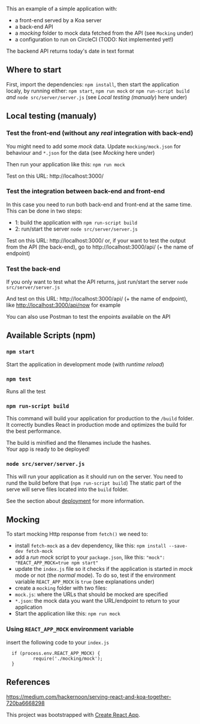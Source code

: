 This an example of a simple application with: 
 - a front-end served by a Koa server
 - a back-end API
 - a _mocking_ folder to mock data fetched from the API (see `Mocking` under)
 - a configuration to run on CircleCI (TODO: Not implemented yet!)

The backend API returns today's date in text format 


## Where to start

First, import the dependencies: `npm install`, then start the application localy, by running either: `npm start`, `npm run mock` or `npm run-script build` _and_ `node src/server/server.js` (see _Local testing (manualy_) here under)


## Local testing (manualy)

### Test the front-end (without any _real_ integration with back-end)

You might need to add some _mock_ data. Update `mocking/mock.json` for behaviour and `*.json` for the data (see _Mocking_ here under)

Then run your application like this: `npm run mock`

Test on this URL: http://localhost:3000/ 

### Test the integration between back-end and front-end

In this case you need to run both back-end and front-end at the same time. This can be done in two steps: 
 - 1: build the application with `npm run-script build`
 - 2: run/start the server `node src/server/server.js`

Test on this URL: http://localhost:3000/ or, if your want to test the output from the API (the back-end), go to http://localhost:3000/api/ (+ the name of endpoint) 

### Test the back-end

If you only want to test what the API returns, just run/start the server `node src/server/server.js`

And test on this URL: http://localhost:3000/api/ (+ the name of endpoint), like [http://localhost:3000/api/now](http://localhost:3000/api/now) for example

You can also use Postman to test the enpoints available on the API 


## Available Scripts (npm)

### `npm start`

Start the application in development mode (with _runtime reload_)

### `npm test`

Runs all the test

### `npm run-script build`

This command will build your application for production to the `/build` folder.<br />
It correctly bundles React in production mode and optimizes the build for the best performance.

The build is minified and the filenames include the hashes.<br />
Your app is ready to be deployed!

### `node src/server/server.js`

This will run your application as it should run on the server. You need to rund the build before that (`npm run-script build`)
The static part of the serve will serve files located into the `build` folder.

See the section about [deployment](https://facebook.github.io/create-react-app/docs/deployment) for more information.


## Mocking

To start mocking Http response from `fetch()` we need to: 
 - install `fetch-mock` as a dev dependency, like this: `npm install --save-dev fetch-mock`
 - add a _run mock_ script to your `package.json`, like this: `"mock": "REACT_APP_MOCK=true npm start"`
 - update the `index.js` file so it checks if the application is started in _mock_ mode or not (the _normal_ mode). To do so, test if the environment variable `REACT_APP_MOCK` is `true` (see explanations under)
 - create a `mocking` folder with two files: 
  - `mock.js`: where the URLs that should be mocked are specified
  - `*.json`: the mock data you want the URL/endpoint to return to your application 
 - Start the application like this: `npm run mock`   


### Using `REACT_APP_MOCK` environment variable

insert the following code to your `index.js`
```
  if (process.env.REACT_APP_MOCK) {
          require('./mocking/mock');
  }
```


## References
https://medium.com/hackernoon/serving-react-and-koa-together-720ba6668298 


This project was bootstrapped with [Create React App](https://github.com/facebook/create-react-app).
